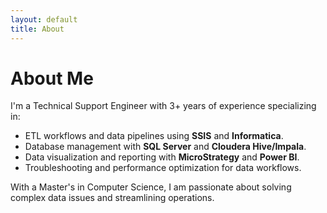 ```yaml
---
layout: default
title: About
---
```


# About Me

I'm a Technical Support Engineer with 3+ years of experience specializing in:
- ETL workflows and data pipelines using **SSIS** and **Informatica**.
- Database management with **SQL Server** and **Cloudera Hive/Impala**.
- Data visualization and reporting with **MicroStrategy** and **Power BI**.
- Troubleshooting and performance optimization for data workflows.

With a Master's in Computer Science, I am passionate about solving complex data issues and streamlining operations.
